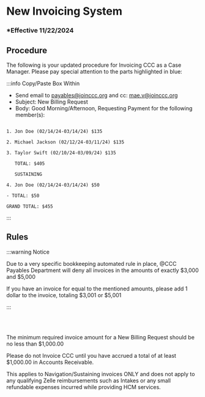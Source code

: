 # New Invoicing System

### \*Effective 11/22/2024

## Procedure

The following is your updated procedure for Invoicing CCC as a Case Manager. Please pay special attention to the
parts highlighted in blue:

:::info Copy/Paste Box Within

- Send email to payables@joinccc.org and cc: mae.v@joinccc.org
- Subject: New Billing Request
- Body: Good Morning/Afternoon, Requesting Payment for the following member(s):

```NAVIGATION

1. Jon Doe (02/14/24-03/14/24) $135

2. Michael Jackson (02/12/24-03/11/24) $135

3. Taylor Swift (02/10/24-03/09/24) $135

   TOTAL: $405

   SUSTAINING

4. Jon Doe (02/14/24-03/14/24) $50

- TOTAL: $50

GRAND TOTAL: $455

```

:::

## Rules

:::warning Notice

Due to a very specific bookkeeping automated rule in place, @CCC Payables Department will deny all invoices
in the amounts of exactly $3,000 and $5,000

If you have an invoice for equal to the mentioned amounts, please add 1 dollar to the invoice, totaling $3,001 or
$5,001

:::

<br></br>

The minimum required invoice amount for a New Billing Request should be no less than
$1,000.00

Please do not Invoice CCC until you have accrued a total of at least $1,000.00 in Accounts Receivable.

This applies to Navigation/Sustaining invoices ONLY and does not apply to any qualifying Zelle reimbursements such
as Intakes or any small refundable expenses incurred while providing HCM services.
